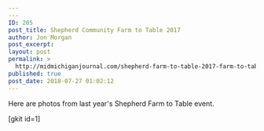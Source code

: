 ```yaml
---
---
ID: 205
post_title: Shepherd Community Farm to Table 2017
author: Jon Morgan
post_excerpt:
layout: post
permalink: >
  http://midmichiganjournal.com/shepherd-farm-to-table-2017-farm-to-table
published: true
post_date: 2018-07-27 01:02:12
---
```

<!-- wp:paragraph -->
<p>Here are photos from last year's Shepherd Farm to Table event.</p>
<!-- /wp:paragraph -->
<!-- wp:paragraph -->
<p>[gkit id=1]</p>
<!-- /wp:paragraph -->
